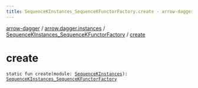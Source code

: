 ```yaml
---
title: SequenceKInstances_SequenceKFunctorFactory.create - arrow-dagger
---
```


[arrow-dagger](../../index.html) / [arrow.dagger.instances](../index.html) / [SequenceKInstances_SequenceKFunctorFactory](index.html) / [create](./create.html)

# create

`static fun create(module: `[`SequenceKInstances`](../-sequence-k-instances/index.html)`): `[`SequenceKInstances_SequenceKFunctorFactory`](index.html)